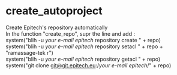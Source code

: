 # create_autoproject
Create Epitech's repository automatically  
In the function "create_repo", supr the line and add :  
system("blih -u *your e-mail epitech* repository create " + repo)  
system("blih -u *your e-mail epitech* repository setacl " + repo + "ramassage-tek r")  
system("blih -u *your e-mail epitech* repository getacl " + repo)  
system("git clone git@git.epitech.eu:/*your e-mail epitech*/" + repo)
